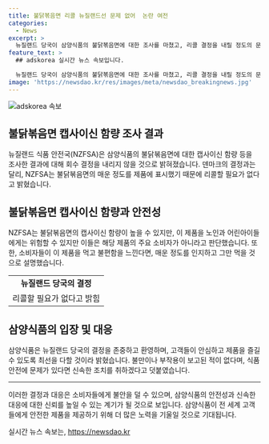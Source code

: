 ```yaml
---
title: 불닭볶음면 리콜 뉴질랜드선 문제 없어  논란 여전
categories:
  - News
excerpt: >
  뉴질랜드 당국이 삼양식품의 불닭볶음면에 대한 조사를 마쳤고, 리콜 결정을 내릴 정도의 문제는 없다고 밝혔습니다. 뉴질랜드 식품안전국은 높은 캡사이신 함량에도 불구하고 제품에 매움 정도를 표시해 소비자에게 충분한 정보를 제공했다고 언급했습니다. 삼양식품은 노인과 어린이에게는 위험할 수 있지만, 실제 불만이나 부작용이 보고된 적은 없다고 설명했습니다. 이에 대해 삼양식품 관계자는 당국의 결정을 존중하며 전 세계 고객들이 안심하고 제품을 즐길 수 있도록 노력하겠다고 밝혔습니다. 덴마크가 불닭볶음면 3종에 대한 리콜 조치를 내린 바 있습니다. SBS Biz는 여러분의 제보를 기다리고 있습니다. [자세히 보기](https://url.kr/9pghjn)
feature_text: >
  ## adskorea 실시간 뉴스 속보입니다.

  뉴질랜드 당국이 삼양식품의 불닭볶음면에 대한 조사를 마쳤고, 리콜 결정을 내릴 정도의 문제는 없다고 밝혔습니다. 뉴질랜드 식품안전국은 높은 캡사이신 함량에도 불구하고 제품에 매움 정도를 표시해 소비자에게 충분한 정보를 제공했다고 언급했습니다. 삼양식품은 노인과 어린이에게는 위험할 수 있지만, 실제 불만이나 부작용이 보고된 적은 없다고 설명했습니다. 이에 대해 삼양식품 관계자는 당국의 결정을 존중하며 전 세계 고객들이 안심하고 제품을 즐길 수 있도록 노력하겠다고 밝혔습니다. 덴마크가 불닭볶음면 3종에 대한 리콜 조치를 내린 바 있습니다. SBS Biz는 여러분의 제보를 기다리고 있습니다. [자세히 보기](https://url.kr/9pghjn)
image: 'https://newsdao.kr/res/images/meta/newsdao_breakingnews.jpg'
---
```


<p><img src="https://newsdao.kr/res/images/meta/newsdao_breakingnews.jpg" alt="adskorea 속보" /></p>

<h2 data-ke-size="size26">불닭볶음면 캡사이신 함량 조사 결과</h2>

<p data-ke-size="size16">뉴질랜드 식품 안전국(NZFSA)은 삼양식품의 불닭볶음면에 대한 캡사이신 함량 등을 조사한 결과에 대해 회수 결정을 내리지 않을 것으로 밝혀졌습니다. 덴마크의 결정과는 달리, NZFSA는 불닭볶음면의 매운 정도를 제품에 표시했기 때문에 리콜할 필요가 없다고 밝혔습니다.</p>

<h2 data-ke-size="size26">불닭볶음면 캡사이신 함량과 안전성</h2>

<p data-ke-size="size16">NZFSA는 불닭볶음면의 캡사이신 함량이 높을 수 있지만, 이 제품을 노인과 어린아이들에게는 위험할 수 있지만 이들은 해당 제품의 주요 소비자가 아니라고 판단했습니다. 또한, 소비자들이 이 제품을 먹고 불편함을 느낀다면, 매운 정도를 인지하고 그만 먹을 것으로 설명했습니다.</p>

<table>
    <tr>
        <td style="text-align: center; height: 17px;"><b>뉴질랜드 당국의 결정</b></td>
    </tr>
    <tr>
        <td style="text-align: center; height: 17px;">리콜할 필요가 없다고 밝힘</td>
    </tr>
</table>

<h2 data-ke-size="size26">삼양식품의 입장 및 대응</h2>

<p data-ke-size="size16">삼양식품은 뉴질랜드 당국의 결정을 존중하고 환영하며, 고객들이 안심하고 제품을 즐길 수 있도록 최선을 다할 것이라 밝혔습니다. 불만이나 부작용이 보고된 적이 없다며, 식품 안전에 문제가 있다면 신속한 조치를 취하겠다고 덧붙였습니다.</p>

<hr>

<p data-ke-size="size16">이러한 결정과 대응은 소비자들에게 불안을 덜 수 있으며, 삼양식품의 안전성과 신속한 대응에 대한 신뢰를 높일 수 있는 계기가 될 것으로 보입니다. 삼양식품이 전 세계 고객들에게 안전한 제품을 제공하기 위해 더 많은 노력을 기울일 것으로 기대됩니다.</p>
실시간 뉴스 속보는, <a href="https://newsdao.kr" rel="dofollow">https://newsdao.kr</a>


